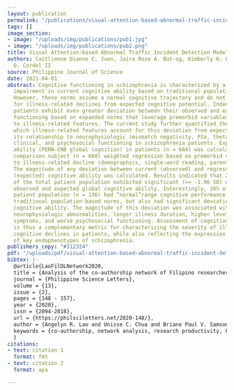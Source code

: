 ```yaml
---
layout: publication
permalink: "/publications/visual-attention-based-abnormal-traffic-incident-detection-model/"
tags: []
image_section:
- image: "/uploads/img/publications/pub1.jpg"
- image: "/uploads/img/publications/pub2.png"
title: Visual Attention-based Abnormal Traffic Incident Detection Model
authors: Caitlienne Dianne C. Juan, Jaira Rose A. Bat-og, Kimberly K. Wan, and Macario
  O. Cordel II
source: Philippine Journal of Science
date: 2021-04-01
abstract: Cognitive functioning in schizophrenia is characterized by a generalized
  impairment in current cognitive ability based on traditional population-based norms.
  However, these norms assume a normal cognitive trajectory and do not directly account
  for illness-related declines from expected cognitive potential. Indeed, schizophrenia
  patients exhibit even greater deviation between their observed and expected cognitive
  functioning based on expanded norms that leverage premorbid variables resistant
  to illness-related features. The current study further quantified the extent to
  which illness-related features account for this deviation from expectation and assessed
  its relationship to neurophysiologic (mismatch negativity, P3a, theta scillations),
  clinical, and psychosocial functioning in schizophrenia patients. Expected cognitive
  ability (PENN-CNB global cognition) in patients (n = 684) was calculated using healthy
  comparison subject (n = 660) weighted regression based on premorbid variables resistant
  to illness-related decline (demographics, single-word reading, parental education).
  The magnitude of any deviation between current (observed) and regression-predicted
  (expected) cognitive ability was calculated. Results indicated that 24% (n = 164)
  of the total patient population exhibited significant (>= -1.96 SD) deviation between
  observed and expected global cognitive ability. Interestingly, 20% of the total
  patient population (n = 136) had “normal”range cognitive performance when using
  traditional population-based norms, but also had significant deviation from expected
  cognitive ability. The magnitude of this deviation was associated with more severe
  neurophysiologic abnormalities, longer illness duration, higher levels of negative
  symptoms, and worse psychosocial functioning. Assessment of cognitive deviation
  is thus a complementary metric for characterizing the severity of illness-related
  cognitive declines in patients, while also reflecting the expression and severity
  of key endophenotypes of schizophrenia.
publishers_copy: "#312324"
pdf: "/uploads/pdf/visual-attention-based-abnormal-traffic-incident-detection-model.pdf"
bibtex: |-
  @article{LaoFilDLNetwork2020,
  title = {Analysis of the co-authorship network of Filipino researchers in deep learning},
  journal = {Philippine Science Letters},
  volume = {13},
  issue = {2},
  pages = {148 - 157},
  year = {2020},
  issn = {2094-2818},
  url = {https://philsciletters.net/2020-148/},
  author = {Angelyn R. Lao and Unisse C. Chua and Briane Paul V. Samson},
  keywords = {co-authorship, network analysis, research productivity, Filipino, deep learning, Philippines}
  }
citations:
- text: citation 1
  format: fmt
- text: citation 2
  format: apa

---
```

